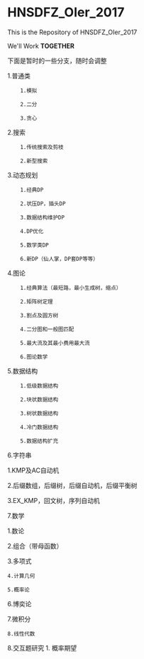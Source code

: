 ﻿# HNSDFZ_OIer_2017

This is the Repository of HNSDFZ_OIer_2017

We'll Work **TOGETHER**

下面是暂时的一些分支，随时会调整


1.普通类

		1.模拟

		2.二分

		3.贪心

2.搜索

		1.传统搜索及剪枝

		2.新型搜索



3.动态规划

		1.经典DP

		2.状压DP，插头DP

		3.数据结构维护DP

		4.DP优化

		5.数学类DP

		6.新DP（仙人掌，DP套DP等等）


4.图论

		1.经典算法（最短路，最小生成树，缩点）

		2.矩阵树定理

		3.割点及圆方树

		4.二分图和一般图匹配

		5.最大流及其最小费用最大流

		6.图论数学

5.数据结构

		1.低级数据结构

		2.块状数据结构

		3.树状数据结构

		4.冷门数据结构

		5.数据结构扩充


6.字符串

1.KMP及AC自动机

2.后缀数组，后缀树，后缀自动机，后缀平衡树

3.EX_KMP，回文树，序列自动机


7.数学

1.数论

2.组合（带母函数）

3.多项式

	4.计算几何

	5.概率论

6.博奕论

7.微积分

	8.线性代数


8.交互题研究
       1. 概率期望
